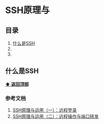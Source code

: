 # SSH原理与

## 目录
  1. [什么是SSH](#什么是SSH)
  2.
  3.

## 什么是SSH

**[⬆ 返回顶部](#async学习总结)**

### 参考文档
1. [SSH原理与运用（一）：远程登录](http://www.ruanyifeng.com/blog/2011/12/ssh_remote_login.html)
2. [SSH原理与运用（二）：远程操作与端口转发](http://www.ruanyifeng.com/blog/2011/12/ssh_port_forwarding.html)
